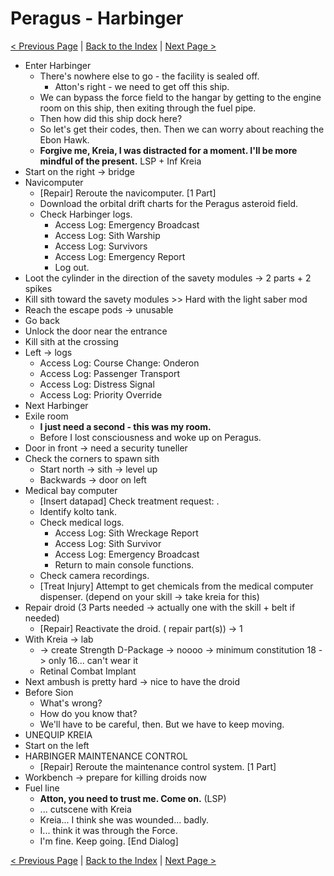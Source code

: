 # Peragus - Harbinger

[< Previous Page](./06_Peragus.md) |
[Back to the Index](../index.md) |
[Next Page >](./08_Peragus.md)


- Enter Harbinger
    - There's nowhere else to go - the facility is sealed off.
        - Atton's right - we need to get off this ship.
    - We can bypass the force field to the hangar by getting to the engine room on this ship, then exiting through the fuel pipe.
    - Then how did this ship dock here?
    - So let's get their codes, then. Then we can worry about reaching the Ebon Hawk.
    - **Forgive me, Kreia, I was distracted for a moment. I'll be more mindful of the present.** LSP + Inf Kreia
- Start on the right -> bridge
- Navicomputer
  - [Repair] Reroute the navicomputer. [1 Part]
  - Download the orbital drift charts for the Peragus asteroid field.
  - Check Harbinger logs.
    - Access Log: Emergency Broadcast
    - Access Log: Sith Warship
    - Access Log: Survivors
    - Access Log: Emergency Report
    - Log out.
- Loot the cylinder in the direction of the savety modules -> 2 parts + 2 spikes
- Kill sith toward the savety modules >> Hard with the light saber mod
- Reach the escape pods -> unusable
- Go back
- Unlock the door near the entrance
- Kill sith at the crossing
- Left -> logs
  - Access Log: Course Change: Onderon
  - Access Log: Passenger Transport
  - Access Log: Distress Signal
  - Access Log: Priority Override
- Next Harbinger
- Exile room
    - **I just need a second - this was my room.**
    - Before I lost consciousness and woke up on Peragus.
- Door in front -> need a security tuneller
- Check the corners to spawn sith
  - Start north -> sith -> level up
  - Backwards -> door on left
- Medical bay computer
  - [Insert datapad] Check treatment request: <FullName>.
  - Identify kolto tank.
  - Check medical logs.
    - Access Log: Sith Wreckage Report
    - Access Log: Sith Survivor
    - Access Log: Emergency Broadcast
    - Return to main console functions.
  - Check camera recordings.
  - [Treat Injury] Attempt to get chemicals from the medical computer dispenser. (depend on your skill -> take kreia for this)
- Repair droid (3 Parts needed -> actually one with the skill + belt if needed)
  - [Repair] Reactivate the droid. (<CUSTOM42> repair part(s)) -> 1
- With Kreia -> lab 
  - -> create Strength D-Package -> noooo -> minimum constitution 18 -> only 16... can't wear it
  - Retinal Combat Implant
- Next ambush is pretty hard -> nice to have the droid
- Before Sion
    - What's wrong?
    - How do you know that?
    - We'll have to be careful, then. But we have to keep moving.
- UNEQUIP KREIA
- Start on the left
- HARBINGER MAINTENANCE CONTROL
  - [Repair] Reroute the maintenance control system. [1 Part]
- Workbench -> prepare for killing droids now
- Fuel line
    - **Atton, you need to trust me. Come on.** (LSP)
    - ... cutscene with Kreia
    - Kreia... I think she was wounded... badly.
    - I... think it was through the Force.
    - I'm fine. Keep going. [End Dialog]


[< Previous Page](./06_Peragus.md) |
[Back to the Index](../index.md) |
[Next Page >](./08_Peragus.md)
